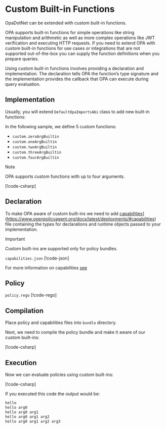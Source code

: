 # Custom Built-in Functions

OpaDotNet can be extended with custom built-in functions.

OPA supports built-in functions for simple operations like string manipulation and arithmetic as well as more complex operations like JWT verification and executing HTTP requests. If you need to extend OPA with custom built-in functions for use cases or integrations that are not supported out-of-the-box you can supply the function definitions when you prepare queries.

Using custom built-in functions involves providing a declaration and implementation. The declaration tells OPA the function’s type signature and the implementation provides the callback that OPA can execute during query evaluation.

## Implementation

Usually, you will extend `DefaultOpaImportsAbi` class to add new built-in functions:

In the following sample, we define 5 custom functions:

- `custom.zeroArgBuiltin`
- `custom.oneArgBuiltin`
- `custom.twoArgBuiltin`
- `custom.threeArgBuiltin`
- `custom.fourArgBuiltin`

> [!NOTE]
> OPA supports custom functions with up to four arguments.

[!code-csharp[](~/snippets/Builtins.cs#CustomBuiltinsImpl)]

## Declaration

To make OPA aware of custom built-ins we need to add [capabilities](https://www.openpolicyagent.org/docs/latest/deployments/#capabilities)](https://www.openpolicyagent.org/docs/latest/deployments/#capabilities) file containing the types for declarations and runtime objects passed to your implementation.

> [!IMPORTANT]
> Custom built-ins are supported only for policy bundles.

`capabilities.json`
[!code-json[](~/snippets/builtins/capabilities.json)]

For more information on capabilities [see](../reference/capabilities.md)

## Policy

`policy.rego`
[!code-rego[](~/snippets/builtins/custom-builtins-policy.rego)]

## Compilation

Place policy and capabilities files into `bundle` directory.

Next, we need to compile the policy bundle and make it aware of our custom built-ins:

[!code-csharp[](~/snippets/Builtins.cs#CustomBuiltinsCompile)]

## Execution

Now we can evaluate policies using custom built-ins:

[!code-csharp[](~/snippets/Builtins.cs#CustomBuiltinsEval)]

If you executed this code the output would be:

```bash
hello
hello arg0
hello arg0 arg1
hello arg0 arg1 arg2
hello arg0 arg1 arg2 arg3
```
